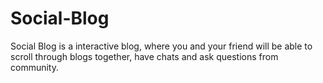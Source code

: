 # Social-Blog
Social Blog is a interactive blog, where you and your friend will be able to scroll through blogs together, have chats and ask questions from community.

